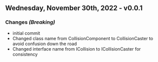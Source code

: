 ## **Wednesday, November 30th, 2022 - v0.0.1**

### Changes *(Breaking)*
+ initial commit
+ Changed class name from CollisionComponent to CollisionCaster to avoid
  confusion down the road
+ Changed interface name from ICollision to ICollisionCaster for consistency
